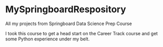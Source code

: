 # MySpringboardRespository
All my projects from Springboard Data Science Prep Course

I took this course to get a head start on the Career Track course and get some Python experience under my belt. 
